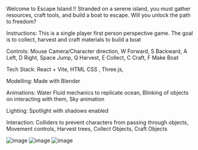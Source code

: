 Welcome to Escape Island !!
Stranded on a serene island, you must gather resources, craft tools, and build a boat to escape. 
Will you unlock the path to freedom?

Instructions:
This is a single player first person perspective game. The goal is to collect, harvest and craft materials to build a boat

Controls:
Mouse Camera/Character direction,
W Forward,
S Backward,
A Left,
D Right,
Space Jump,
Q Harvest,
E Collect,
C Craft,
F Make Boat


Tech Stack:
React + Vite,
HTML CSS ,
Three.js,

Modelling:
Made with Blender

Animations:
Water Fluid mechanics to replicate ocean,
Blinking of objects on interacting with them,
Sky animation

Lighting:
Spotlight with shadows enabled

Interaction:
Colliders to prevent characters from passing through objects,
Movement controls,
Harvest trees,
Collect Objects,
Craft Objects

![image](https://github.com/user-attachments/assets/5dcbee94-df55-4764-8f86-6ee320aeafc9)
![image](https://github.com/user-attachments/assets/9792d369-cfe6-4d0c-ba39-aea5c1651927)
![image](https://github.com/user-attachments/assets/d29e5938-ff57-4a7f-bb47-25d7688baa9c)




